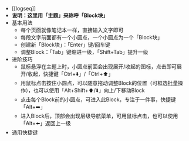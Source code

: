 - [[logseq]]
- **说明：这里用「主题」来称呼「Block块」**
- 基本用法
	- 每个页面就像笔记本一样，直接输入文字即可
	- 每段文字前面都有一个小圆点，一个小圆点为一个「Block块」
	- 创建新「Block块」：「Enter」键/回车键
	- 调整Block：「Tab」键缩进一级，「Shift+Tab」提升一级
- 进阶技巧
	- 鼠标悬浮在主题上时，小圆点前面会出现展开/收起的图标，点击即可展开/收起，快捷键「Ctrl+⬇️」/「Ctrl+⬆️」
	- 用鼠标点击按住小圆点，可以随意拖动调整Block的位置（可框选批量操作），也可以使用「Alt+Shift+⬆️/⬇️」向上/下移动Block
	- 点击每个Block前的小圆点，可进入此Block，专注于一件事，快捷键「Alt+➡️」
	- 进入Block后，顶部会出现层级导航菜单，可用鼠标点击，也可以使用「Alt+⬅️」返回上一级
- 通用快捷键